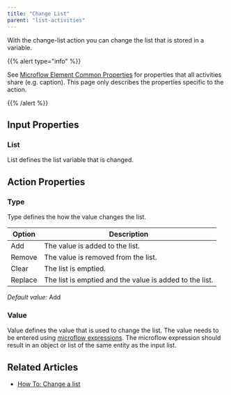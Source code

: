 ```yaml
---
title: "Change List"
parent: "list-activities"
---
```

With the change-list action you can change the list that is stored in a variable.

{{% alert type="info" %}}

See [Microflow Element Common Properties](microflow-element-common-properties) for properties that all activities share (e.g. caption). This page only describes the properties specific to the action.

{{% /alert %}}

## Input Properties

### List

List defines the list variable that is changed.

## Action Properties

### Type

Type defines the how the value changes the list.

| Option | Description |
| --- | --- |
| Add | The value is added to the list. |
| Remove | The value is removed from the list. |
| Clear | The list is emptied. |
| Replace | The list is emptied and the value is added to the list. |

_Default value:_ Add

### Value

Value defines the value that is used to change the list. The value needs to be entered using [microflow expressions](microflow-expressions). The microflow expression should result in an object or list of the same entity as the input list.

## Related Articles

*   [How To: Change a list](/howto40/change-a-list)
